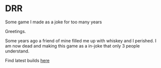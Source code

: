 # DRR
Some game I made as a joke for too many years

Greetings.

Some years ago a friend of mine filled me up with whiskey and I perished.
I am now dead and making this game as a in-joke that only 3 people understand.

Find latest builds [here](http://fastdl.olonaut.de/DRR)
